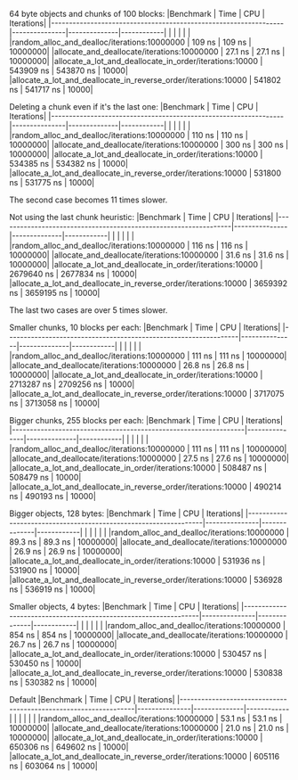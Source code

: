 64 byte objects and chunks of 100 blocks:
|Benchmark                                                        |        Time   |          CPU |  Iterations|
|-----------------------------------------------------------------|---------------|--------------|------------|
|                                                                 |               |              |            |
|random_alloc_and_dealloc/iterations:10000000                     |      109 ns   |       109 ns |    10000000|
|allocate_and_deallocate/iterations:10000000                      |     27.1 ns   |      27.1 ns |    10000000|
|allocate_a_lot_and_deallocate_in_order/iterations:10000          |   543909 ns   |    543870 ns |       10000|
|allocate_a_lot_and_deallocate_in_reverse_order/iterations:10000  |   541802 ns   |    541717 ns |       10000|

Deleting a chunk even if it's the last one:
|Benchmark                                                        |        Time   |          CPU |  Iterations|
|-----------------------------------------------------------------|---------------|--------------|------------|
|                                                                 |               |              |            |
|random_alloc_and_dealloc/iterations:10000000                     |      110 ns   |       110 ns |    10000000|
|allocate_and_deallocate/iterations:10000000                      |      300 ns   |       300 ns |    10000000|
|allocate_a_lot_and_deallocate_in_order/iterations:10000          |   534385 ns   |    534382 ns |       10000|
|allocate_a_lot_and_deallocate_in_reverse_order/iterations:10000  |   531800 ns   |    531775 ns |       10000|

The second case becomes 11 times slower.

Not using the last chunk heuristic:
|Benchmark                                                        |        Time   |          CPU |  Iterations|
|-----------------------------------------------------------------|---------------|--------------|------------|
|                                                                 |               |              |            |
|random_alloc_and_dealloc/iterations:10000000                     |      116 ns   |       116 ns |    10000000|
|allocate_and_deallocate/iterations:10000000                      |     31.6 ns   |      31.6 ns |    10000000|
|allocate_a_lot_and_deallocate_in_order/iterations:10000          |  2679640 ns   |   2677834 ns |       10000|
|allocate_a_lot_and_deallocate_in_reverse_order/iterations:10000  |  3659392 ns   |   3659195 ns |       10000|

The last two cases are over 5 times slower.


Smaller chunks, 10 blocks per each:
|Benchmark                                                        |        Time   |          CPU |  Iterations|
|-----------------------------------------------------------------|---------------|--------------|------------|
|                                                                 |               |              |            |
|random_alloc_and_dealloc/iterations:10000000                     |      111 ns   |       111 ns |    10000000|
|allocate_and_deallocate/iterations:10000000                      |     26.8 ns   |      26.8 ns |    10000000|
|allocate_a_lot_and_deallocate_in_order/iterations:10000          |  2713287 ns   |   2709256 ns |       10000|
|allocate_a_lot_and_deallocate_in_reverse_order/iterations:10000  |  3717075 ns   |   3713058 ns |       10000|

Bigger chunks, 255 blocks per each:
|Benchmark                                                        |        Time   |          CPU |  Iterations|
|-----------------------------------------------------------------|---------------|--------------|------------|
|                                                                 |               |              |            |
|random_alloc_and_dealloc/iterations:10000000                     |      111 ns   |       111 ns |    10000000|
|allocate_and_deallocate/iterations:10000000                      |     27.5 ns   |      27.6 ns |    10000000|
|allocate_a_lot_and_deallocate_in_order/iterations:10000          |   508487 ns   |    508479 ns |       10000|
|allocate_a_lot_and_deallocate_in_reverse_order/iterations:10000  |   490214 ns   |    490193 ns |       10000|


Bigger objects, 128 bytes:
|Benchmark                                                        |        Time   |          CPU |  Iterations|
|-----------------------------------------------------------------|---------------|--------------|------------|
|                                                                 |               |              |            |
|random_alloc_and_dealloc/iterations:10000000                     |     89.3 ns   |      89.3 ns |    10000000|
|allocate_and_deallocate/iterations:10000000                      |     26.9 ns   |      26.9 ns |    10000000|
|allocate_a_lot_and_deallocate_in_order/iterations:10000          |   531936 ns   |    531900 ns |       10000|
|allocate_a_lot_and_deallocate_in_reverse_order/iterations:10000  |   536928 ns   |    536919 ns |       10000|

Smaller objects, 4 bytes:
|Benchmark                                                        |        Time   |          CPU |  Iterations|
|-----------------------------------------------------------------|---------------|--------------|------------|
|                                                                 |               |              |            |
|random_alloc_and_dealloc/iterations:10000000                     |     854 ns    |      854 ns  |    10000000|
|allocate_and_deallocate/iterations:10000000                      |     26.7 ns   |      26.7 ns |    10000000|
|allocate_a_lot_and_deallocate_in_order/iterations:10000          |   530457 ns   |    530450 ns |       10000|
|allocate_a_lot_and_deallocate_in_reverse_order/iterations:10000  |   530838 ns   |    530382 ns |       10000|

Default
|Benchmark                                                        |        Time   |          CPU |  Iterations|
|-----------------------------------------------------------------|---------------|--------------|------------|
|                                                                 |               |              |            |
|random_alloc_and_dealloc/iterations:10000000                     |     53.1 ns   |      53.1 ns |    10000000|
|allocate_and_deallocate/iterations:10000000                      |     21.0 ns   |      21.0 ns |    10000000|
|allocate_a_lot_and_deallocate_in_order/iterations:10000          |   650306 ns   |    649602 ns |       10000|
|allocate_a_lot_and_deallocate_in_reverse_order/iterations:10000  |   605116 ns   |    603064 ns |       10000|